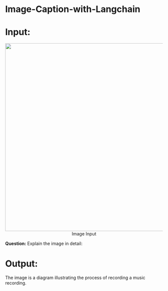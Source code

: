 # Image-Caption-with-Langchain

# Input:
<p align="center">
  <img width="600" src="https://raw.githubusercontent.com/Faiqaslam/Image-Caption-with-Langchain/main/image.png">
  </br>Image Input
</p>

<p> <b>Question:</b> Explain the image in detail:</p>

# Output:
The image is a diagram illustrating the process of recording a music recording.
